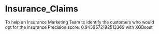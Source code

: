 # Insurance_Claims
 To help an Insurance Marketing Team to identify the customers who would opt for the insurance
Precision score: 0.9439572192513369 with XGBoost

